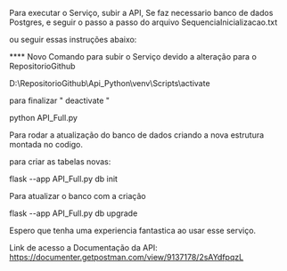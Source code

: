 Para executar o Serviço, subir a API, Se faz necessario banco de dados Postgres, e seguir o passo a passo do arquivo SequenciaInicializacao.txt

ou seguir essas instruções abaixo:

**** Novo Comando para subir o Serviço devido a alteração para o RepositorioGithub

D:\RepositorioGithub\Api_Python\venv\Scripts\activate

para finalizar "  deactivate  "

python API_Full.py


Para rodar a atualização do banco de dados criando a nova estrutura montada no codigo.

para criar as tabelas novas:

flask --app API_Full.py db init

Para atualizar o banco com a criação

flask --app API_Full.py db upgrade


Espero que tenha uma experiencia fantastica ao usar esse serviço. 

Link de acesso a Documentação da API: https://documenter.getpostman.com/view/9137178/2sAYdfpqzL
